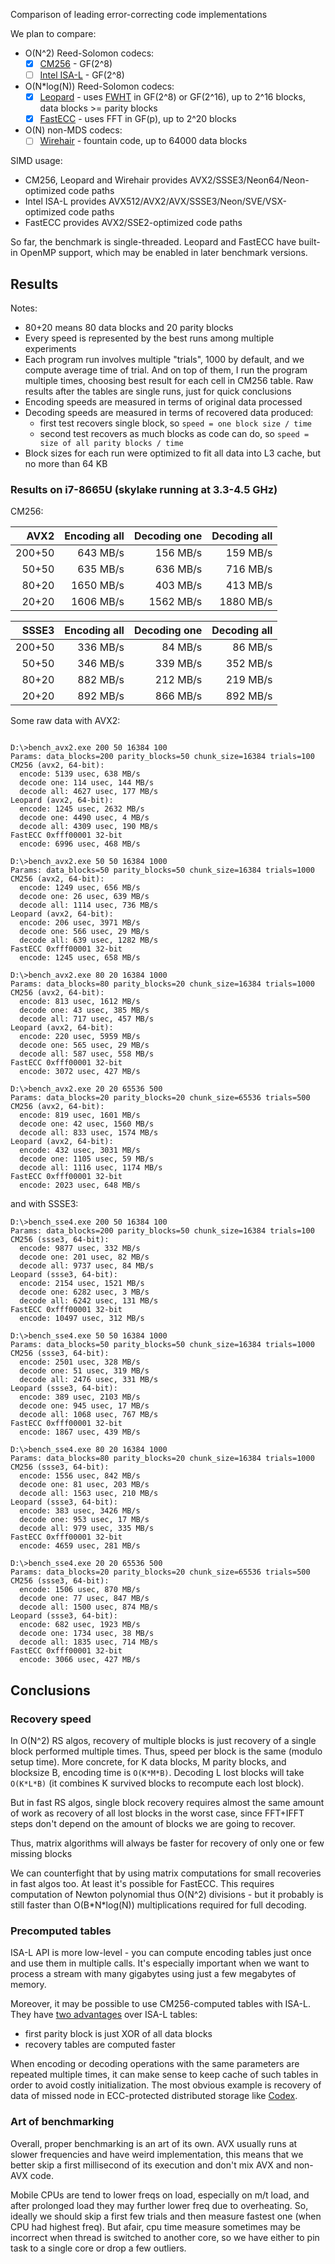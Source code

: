 Comparison of leading error-correcting code implementations

We plan to compare:
- O(N^2) Reed-Solomon codecs:
  - [x] [CM256](https://github.com/catid/cm256) - GF(2^8)
  - [ ] [Intel ISA-L](https://github.com/intel/isa-l) - GF(2^8)
- O(N*log(N)) Reed-Solomon codecs:
  - [x] [Leopard](https://github.com/catid/leopard) - uses [FWHT](https://en.wikipedia.org/wiki/Fast_Walsh%E2%80%93Hadamard_transform) in GF(2^8) or GF(2^16), up to 2^16 blocks, data blocks >= parity blocks
  - [x] [FastECC](https://github.com/Bulat-Ziganshin/FastECC) - uses FFT in GF(p), up to 2^20 blocks
- O(N) non-MDS codecs:
  - [ ] [Wirehair](https://github.com/catid/wirehair) - fountain code, up to 64000 data blocks

SIMD usage:
- CM256, Leopard and Wirehair provides AVX2/SSSE3/Neon64/Neon-optimized code paths
- Intel ISA-L provides AVX512/AVX2/AVX/SSSE3/Neon/SVE/VSX-optimized code paths
- FastECC provides AVX2/SSE2-optimized code paths

So far, the benchmark is single-threaded. Leopard and FastECC have built-in OpenMP support, which may be enabled in later benchmark versions.


## Results

Notes:
- 80+20 means 80 data blocks and 20 parity blocks
- Every speed is represented by the best runs among multiple experiments
- Each program run involves multiple "trials", 1000 by default, and we compute average time of trial.
And on top of them, I run the program multiple times, choosing best result for each cell in CM256 table.
Raw results after the tables are single runs, just for quick conclusions
- Encoding speeds are measured in terms of original data processed
- Decoding speeds are measured in terms of recovered data produced:
  - first test recovers single block, so `speed = one block size / time`
  - second test recovers as much blocks as code can do, so `speed = size of all parity blocks / time`
- Block sizes for each run were optimized to fit all data into L3 cache, but no more than 64 KB


### Results on i7-8665U (skylake running at 3.3-4.5 GHz)

CM256:

| AVX2     | Encoding all | Decoding one  | Decoding all  |
| -------: | -----------: | ------------: | ------------: |
| 200+50   |     643 MB/s |      156 MB/s |      159 MB/s |
| 50+50    |     635 MB/s |      636 MB/s |      716 MB/s |
| 80+20    |    1650 MB/s |      403 MB/s |      413 MB/s |
| 20+20    |    1606 MB/s |     1562 MB/s |     1880 MB/s |

| SSSE3    | Encoding all | Decoding one  | Decoding all  |
| -------: | -----------: | ------------: | ------------: |
| 200+50   |     336 MB/s |       84 MB/s |       86 MB/s |
| 50+50    |     346 MB/s |      339 MB/s |      352 MB/s |
| 80+20    |     882 MB/s |      212 MB/s |      219 MB/s |
| 20+20    |     892 MB/s |      866 MB/s |      892 MB/s |

Some raw data with AVX2:
```

D:\>bench_avx2.exe 200 50 16384 100
Params: data_blocks=200 parity_blocks=50 chunk_size=16384 trials=100
CM256 (avx2, 64-bit):
  encode: 5139 usec, 638 MB/s
  decode one: 114 usec, 144 MB/s
  decode all: 4627 usec, 177 MB/s
Leopard (avx2, 64-bit):
  encode: 1245 usec, 2632 MB/s
  decode one: 4490 usec, 4 MB/s
  decode all: 4309 usec, 190 MB/s
FastECC 0xfff00001 32-bit
  encode: 6996 usec, 468 MB/s

D:\>bench_avx2.exe 50 50 16384 1000
Params: data_blocks=50 parity_blocks=50 chunk_size=16384 trials=1000
CM256 (avx2, 64-bit):
  encode: 1249 usec, 656 MB/s
  decode one: 26 usec, 639 MB/s
  decode all: 1114 usec, 736 MB/s
Leopard (avx2, 64-bit):
  encode: 206 usec, 3971 MB/s
  decode one: 566 usec, 29 MB/s
  decode all: 639 usec, 1282 MB/s
FastECC 0xfff00001 32-bit
  encode: 1245 usec, 658 MB/s

D:\>bench_avx2.exe 80 20 16384 1000
Params: data_blocks=80 parity_blocks=20 chunk_size=16384 trials=1000
CM256 (avx2, 64-bit):
  encode: 813 usec, 1612 MB/s
  decode one: 43 usec, 385 MB/s
  decode all: 717 usec, 457 MB/s
Leopard (avx2, 64-bit):
  encode: 220 usec, 5959 MB/s
  decode one: 565 usec, 29 MB/s
  decode all: 587 usec, 558 MB/s
FastECC 0xfff00001 32-bit
  encode: 3072 usec, 427 MB/s

D:\>bench_avx2.exe 20 20 65536 500
Params: data_blocks=20 parity_blocks=20 chunk_size=65536 trials=500
CM256 (avx2, 64-bit):
  encode: 819 usec, 1601 MB/s
  decode one: 42 usec, 1560 MB/s
  decode all: 833 usec, 1574 MB/s
Leopard (avx2, 64-bit):
  encode: 432 usec, 3031 MB/s
  decode one: 1105 usec, 59 MB/s
  decode all: 1116 usec, 1174 MB/s
FastECC 0xfff00001 32-bit
  encode: 2023 usec, 648 MB/s
```

and with SSSE3:
```
D:\>bench_sse4.exe 200 50 16384 100
Params: data_blocks=200 parity_blocks=50 chunk_size=16384 trials=100
CM256 (ssse3, 64-bit):
  encode: 9877 usec, 332 MB/s
  decode one: 201 usec, 82 MB/s
  decode all: 9737 usec, 84 MB/s
Leopard (ssse3, 64-bit):
  encode: 2154 usec, 1521 MB/s
  decode one: 6282 usec, 3 MB/s
  decode all: 6242 usec, 131 MB/s
FastECC 0xfff00001 32-bit
  encode: 10497 usec, 312 MB/s

D:\>bench_sse4.exe 50 50 16384 1000
Params: data_blocks=50 parity_blocks=50 chunk_size=16384 trials=1000
CM256 (ssse3, 64-bit):
  encode: 2501 usec, 328 MB/s
  decode one: 51 usec, 319 MB/s
  decode all: 2476 usec, 331 MB/s
Leopard (ssse3, 64-bit):
  encode: 389 usec, 2103 MB/s
  decode one: 945 usec, 17 MB/s
  decode all: 1068 usec, 767 MB/s
FastECC 0xfff00001 32-bit
  encode: 1867 usec, 439 MB/s

D:\>bench_sse4.exe 80 20 16384 1000
Params: data_blocks=80 parity_blocks=20 chunk_size=16384 trials=1000
CM256 (ssse3, 64-bit):
  encode: 1556 usec, 842 MB/s
  decode one: 81 usec, 203 MB/s
  decode all: 1563 usec, 210 MB/s
Leopard (ssse3, 64-bit):
  encode: 383 usec, 3426 MB/s
  decode one: 953 usec, 17 MB/s
  decode all: 979 usec, 335 MB/s
FastECC 0xfff00001 32-bit
  encode: 4659 usec, 281 MB/s

D:\>bench_sse4.exe 20 20 65536 500
Params: data_blocks=20 parity_blocks=20 chunk_size=65536 trials=500
CM256 (ssse3, 64-bit):
  encode: 1506 usec, 870 MB/s
  decode one: 77 usec, 847 MB/s
  decode all: 1500 usec, 874 MB/s
Leopard (ssse3, 64-bit):
  encode: 682 usec, 1923 MB/s
  decode one: 1734 usec, 38 MB/s
  decode all: 1835 usec, 714 MB/s
FastECC 0xfff00001 32-bit
  encode: 3066 usec, 427 MB/s

```


## Conclusions

### Recovery speed

In O(N^2) RS algos, recovery of multiple blocks is just
recovery of a single block performed multiple times.
Thus, speed per block is the same (modulo setup time).
More concrete, for K data blocks, M parity blocks,
and blocksize B, encoding time is `O(K*M*B)`.
Decoding L lost blocks will take `O(K*L*B)`
(it combines K survived blocks to recompute each lost block).

But in fast RS algos, single block recovery requires almost
the same amount of work as recovery of all lost blocks
in the worst case, since FFT+IFFT steps don't depend on
the amount of blocks we are going to recover.

Thus, matrix algorithms will always be faster for recovery
of only one or few missing blocks

We can counterfight that by using matrix computations
for small recoveries in fast algos too. At least it's
possible for FastECC. This requires computation of
Newton polynomial thus O(N^2) divisions - but it probably
is still faster than O(B\*N\*log(N)) multiplications
required for full decoding.


### Precomputed tables

ISA-L API is more low-level - you can compute encoding tables
just once and use them in multiple calls. It's especially
important when we want to process a stream with many gigabytes
using just a few megabytes of memory.

Moreover, it may be possible to use CM256-computed tables with ISA-L.
They have [two advantages](https://github.com/catid/cm256#comparisons-with-other-libraries) over ISA-L tables:
- first parity block is just XOR of all data blocks
- recovery tables are computed faster

When encoding or decoding operations with the same parameters
are repeated multiple times, it can make sense to keep cache
of such tables in order to avoid costly initialization.
The most obvious example is recovery of data of missed node
in ECC-protected distributed storage like [Codex](https://github.com/status-im/nim-codex).


### Art of benchmarking

Overall, proper benchmarking is an art of its own.
AVX usually runs at slower frequencies and have weird implementation,
this means that we better skip a first millisecond of its execution
and don't mix AVX and non-AVX code.

Mobile CPUs are tend to lower freqs on load, especially on m/t load,
and after prolonged load they may further lower freq due to overheating.
So, ideally we should skip a first few trials and then measure fastest one
(when CPU had highest freq).
But afair, cpu time measure sometimes may be incorrect when thread is switched
to another core, so we have either to pin task to a single core or drop a few outliers.



